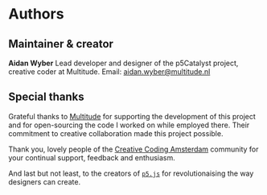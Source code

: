 # Authors

## Maintainer & creator
**Aidan Wyber**
Lead developer and designer of the p5Catalyst project, creative coder at Multitude.
Email: [aidan.wyber@multitude.nl](mailto:aidan.wyber@multitude.nl)

## Special thanks
Grateful thanks to [Multitude](https://www.multitude.nl/) for supporting the development of this project and for open-sourcing the code I worked on while employed there. Their commitment to creative collaboration made this project possible.

Thank you, lovely people of the [Creative Coding Amsterdam](https://cca.codes/) community for your continual support, feedback and enthusiasm.

And last but not least, to the creators of [`p5.js`](https://p5js.org/) for revolutionaising the way designers can create.
